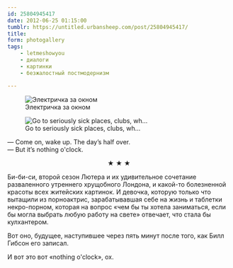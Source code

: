 ```yaml
---
id: 25804945417
date: 2012-06-25 01:15:00
tumblr: https://untitled.urbansheep.com/post/25804945417/
title:
form: photogallery
tags:
    - letmeshowyou
    - диалоги
    - картинки
    - безжалостный постмодернизм

---
```


<div class="gallery">
<figure>
<img src="/media/25804945417_1.jpg" alt="Электричка за окном" loading="lazy" />
<figcaption>Электричка за окном</figcaption>
</figure>
<figure>
<img src="/media/25804945417_2.jpg" alt="Go to seriously sick places, clubs, wh…" loading="lazy" />
<figcaption>Go to seriously sick places, clubs, wh…</figcaption>
</figure>
</div>

<p>— Come on, wake up. The day&rsquo;s half over.<br/>
— But it&rsquo;s nothing o'clock.</p>

<p style="text-align:center;" class="post_splitter">★ ★ ★</p>

<p>Би-би-си, второй сезон Лютера и их удивительное сочетание разваленного утреннего хрущобного Лондона, и какой-то болезненной красоты всех житейских картинок. И девочка, которую только что вытащили из порноактрис, зарабатывавшая себе на жизнь и таблетки некро-порном, которая на вопрос «чем бы ты хотела заниматься, если бы могла выбрать любую работу на свете» отвечает, что стала бы кулхантером.</p>

<p>Вот оно, будущее, наступившее через пять минут после того, как Билл Гибсон его записал.</p>

<p>И вот это вот «nothing o'clock», ох.</p>
